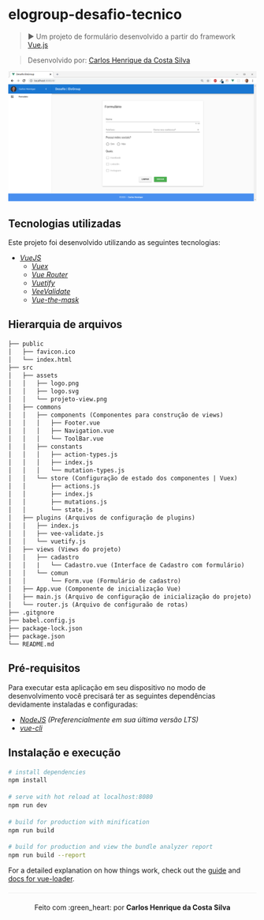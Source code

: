 # elogroup-desafio-tecnico

> :arrow_forward: Um projeto de formulário desenvolvido a partir do framework [Vue.js](https://vuejs.org/)

> Desenvolvido por: [Carlos Henrique da Costa Silva](https://www.linkedin.com/in/carlos-henrique-costa-silva/)

<p align="center">
  <img src="/src/assets/projeto-view.png">
</p>

## Tecnologias utilizadas

Este projeto foi desenvolvido utilizando as seguintes tecnologias:

* *[VueJS](https://vuejs.org/)*
	* *[Vuex](https://vuex.vuejs.org/guide/)*
  * *[Vue Router](https://router.vuejs.org/)* 
  * *[Vuetify](https://vuetifyjs.com/en/)*
  * *[VeeValidate](https://logaretm.github.io/vee-validate/)*
  * *[Vue-the-mask](https://vuejs-tips.github.io/vue-the-mask/)*

## Hierarquia de arquivos

```
├── public
│   ├── favicon.ico
│   └── index.html
├── src
│   ├── assets
│   │   ├── logo.png
│   │   ├── logo.svg
│   │   └── projeto-view.png
│   ├── commons
│   │   ├── components (Componentes para construção de views)
│   │   │   ├── Footer.vue
│   │   │   ├── Navigation.vue
│   │   │   └── ToolBar.vue
│   │   ├── constants
│   │   │   ├── action-types.js
│   │   │   ├── index.js
│   │   │   └── mutation-types.js
│   │   └── store (Configuração de estado dos componentes | Vuex)
│   │       ├── actions.js
│   │       ├── index.js
│   │       ├── mutations.js
│   │       └── state.js
│   ├── plugins (Arquivos de configuração de plugins)
│   │   ├── index.js
│   │   ├── vee-validate.js
│   │   └── vuetify.js
│   ├── views (Views do projeto)
│   │   ├── cadastro
│   │   |   └── Cadastro.vue (Interface de Cadastro com formulário)
│   │   └── comun
│   │       └── Form.vue (Formulário de cadastro)
│   ├── App.vue (Componente de inicialização Vue)
│   ├── main.js (Arquivo de configuração de inicialização do projeto)
│   └── router.js (Arquivo de configuraão de rotas)
├── .gitgnore
├── babel.config.js
├── package-lock.json
├── package.json
└── README.md
```

## Pré-requisitos

Para executar esta aplicação em seu dispositivo no modo de desenvolvimento você precisará ter as seguintes dependências devidamente instaladas e configuradas:

- _<a href="https://nodejs.org/en/" target="_blank">NodeJS</a> (Preferencialmente em sua última versão LTS)_
- _<a href="https://github.com/vuejs/vue-cli" target="_blank">vue-cli</a>_

## Instalação e execução

```bash
# install dependencies
npm install

# serve with hot reload at localhost:8080
npm run dev

# build for production with minification
npm run build

# build for production and view the bundle analyzer report
npm run build --report
```

For a detailed explanation on how things work, check out the [guide](http://vuejs-templates.github.io/webpack/) and [docs for vue-loader](http://vuejs.github.io/vue-loader).

<p align="center" style="margin-top: 20px; border-top: 1px solid #eee; padding-top: 20px;">Feito com :green_heart: por <strong> Carlos Henrique da Costa Silva </strong> </p>
